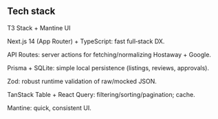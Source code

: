 ## Tech stack

T3 Stack + Mantine UI

Next.js 14 (App Router) + TypeScript: fast full‑stack DX.

API Routes: server actions for fetching/normalizing Hostaway + Google.

Prisma + SQLite: simple local persistence (listings, reviews, approvals).

Zod: robust runtime validation of raw/mocked JSON.

TanStack Table + React Query: filtering/sorting/pagination; cache.

Mantine: quick, consistent UI.